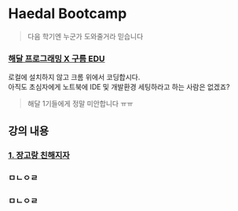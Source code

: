 # Haedal Bootcamp
> 다음 학기엔 누군가 도와줄거라 믿습니다

### [해달 프로그래밍 X 구름 EDU](https://haedal.goorm.io)  
로컬에 설치하지 않고 크롬 위에서 코딩합시다.  
아직도 초심자에게 노트북에 IDE 및 개발환경 세팅하라고 하는 사람은 없겠죠?  
> 해달 1기들에게 정말 미안합니다 ㅠㅠ

## 강의 내용

### [1. 장고랑 친해지자](https://github.com/haedal-with-knu/djangoBootcamp/blob/master/tutorials.md)  

### ㅁㄴㅇㄹ

###  ㅁㄴㅇㄹ